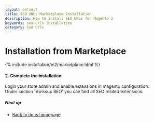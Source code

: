 ```yaml
---
layout: default
title: SEO URLs Marketplace Installation
description: How to install SEO URLs for Magento 2
keywords: seo urls installation
category: Seo Urls
---
```


# Installation from Marketplace

{% include installation/m2/marketplace.html %}

#### 2. Complete the installation

Login your store admin and enable extensions in magento configuration. Under section 'Swissup SEO' you can find all SEO related extensions.

##### Next up

- [Back to docs homepage](/m2/extensions/seo-suite)